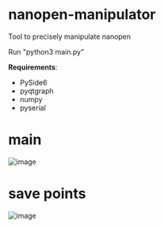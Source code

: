 # nanopen-manipulator
Tool to precisely manipulate nanopen

Run "python3 main.py"

**Requirements**:
- PySide6
- pyqtgraph
- numpy
- pyserial

# main
![image](https://github.com/user-attachments/assets/95c76dcd-bb0e-41ff-a975-b33b7c3dfd0e)

# save points
![image](https://github.com/user-attachments/assets/2acf6755-b5d7-4467-b786-c8631667c0f8)

